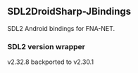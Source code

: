 ## SDL2DroidSharp-JBindings

SDL2 Android bindings for FNA-NET.

### SDL2 version wrapper

v2.32.8 backported to v2.30.1

